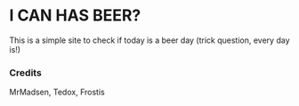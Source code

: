 # I CAN HAS BEER?
This is a simple site to check if today is a beer day (trick question, every day is!)

### Credits
MrMadsen, Tedox, Frostis